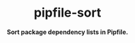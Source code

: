 <!-- markdownlint-disable MD033 -->
<!-- markdownlint-disable MD041 -->

<h1 align="center">
  pipfile-sort
</h1>

<div align="center">
  <strong>
    Sort package dependency lists in Pipfile.
  </strong>
</div>
